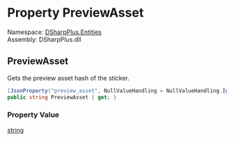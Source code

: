 # Property PreviewAsset

Namespace: [DSharpPlus.Entities](DSharpPlus.Entities.md)  
Assembly: DSharpPlus.dll

## <a id="DSharpPlus_Entities_DiscordMessageSticker_PreviewAsset"></a>PreviewAsset

Gets the preview asset hash of the sticker.

```csharp
[JsonProperty("preview_asset", NullValueHandling = NullValueHandling.Ignore)]
public string PreviewAsset { get; }
```

### Property Value

[string](https://learn.microsoft.com/dotnet/api/system.string)

